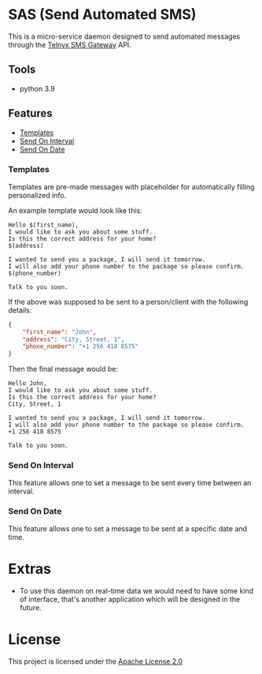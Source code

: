 # SAS (Send Automated SMS)
This is a micro-service daemon designed to send automated messages through the [Telnyx SMS Gateway](https://telnyx.com/) API.

## Tools
- python 3.9

## Features
- [Templates](#templates)
- [Send On Interval](#send-on-interval)
- [Send On Date](#send-on-date)


### Templates
Templates are pre-made messages with placeholder for automatically filling personalized info.

An example template would look like this:
```TEXT
Hello $(first_name),
I would like to ask you about some stuff.
Is this the correct address for your home?
$(address)

I wanted to send you a package, I will send it tomorrow.
I will also add your phone number to the package so please confirm.
$(phone_number)

Talk to you soon.
```

If the above was supposed to be sent to a person/client with the following details:
```JSON
{
    "first_name": "John",
    "address": "City, Street, 1",
    "phone_number": "+1 256 418 8575"
}
```

Then the final message would be:
```TEXT
Hello John,
I would like to ask you about some stuff.
Is this the correct address for your home?
City, Street, 1

I wanted to send you a package, I will send it tomorrow.
I will also add your phone number to the package so please confirm.
+1 256 418 8575

Talk to you soon.
```

### Send On Interval
This feature allows one to set a message to be sent every time between an interval.


### Send On Date
This feature allows one to set a message to be sent at a specific date and time.



# Extras
- To use this daemon on real-time data we would need to have some kind of interface, that's another application which will be designed in the future.

# License
This project is licensed under the [Apache License 2.0](./LICENSE)